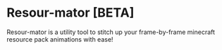 # Resour-mator [BETA]
Resour-mator is a utility tool to stitch up your frame-by-frame minecraft resource pack animations with ease!
